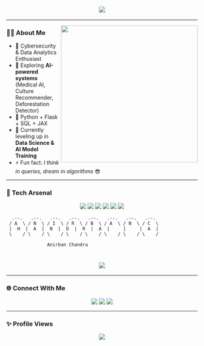 <h1 align="center">
  <img src="https://readme-typing-svg.herokuapp.com?font=Orbitron&size=30&color=00F7FF&center=true&vCenter=true&width=600&lines=Hey+👋,+I'm+Anirban+Chandra!;Cybersecurity+%26+AI+Explorer+💻;Data+Analytics+%7C+Flask+%7C+Python+⚡;Always+Learning+New+Things+🚀" />
</h1>

---

<img align="right" src="https://media.giphy.com/media/qgQUggAC3Pfv687qPC/giphy.gif" width="360"/>

### 👨‍💻 About Me  
- 🔐 Cybersecurity & Data Analytics Enthusiast  
- 🤖 Exploring **AI-powered systems** (Medical AI, Culture Recommender, Deforestation Detector)  
- 🐍 Python + Flask + SQL + JAX  
- 🌱 Currently leveling up in **Data Science & AI Model Training**  
- ⚡ Fun fact: *I think in queries, dream in algorithms* 😎  

---

### 🚀 Tech Arsenal  
<p align="center">
  <img src="https://img.shields.io/badge/Python-00F7FF?style=for-the-badge&logo=python&logoColor=black" />
  <img src="https://img.shields.io/badge/Flask-FF00FF?style=for-the-badge&logo=flask&logoColor=white" />
  <img src="https://img.shields.io/badge/MySQL-39FF14?style=for-the-badge&logo=mysql&logoColor=black" />
  <img src="https://img.shields.io/badge/Pandas-FF3131?style=for-the-badge&logo=pandas&logoColor=white" />
  <img src="https://img.shields.io/badge/Numpy-8A2BE2?style=for-the-badge&logo=numpy&logoColor=white" />
  <img src="https://img.shields.io/badge/GitHub-00F7FF?style=for-the-badge&logo=github&logoColor=black" />
</p>

      .--.   .--.   .--.   .--.   .--.   .--.   .--.   .--.  
     / A  \ / N  \ / I  \ / R  \ / B  \ / A  \ / N  \ / C  \ 
     |  H  |  A  |  N  |  D  |  R  |  A  |     |     |  A  | 
     \    / \    / \    / \    / \    / \    / \    / \    /  

                   Anirban Chandra


<!-- 🔥 Typing SVG (optional, animated subtitle) -->
<h1 align="center">
  <img src="https://readme-typing-svg.herokuapp.com?font=Orbitron&size=24&color=00F7FF&center=true&vCenter=true&width=500&lines=Cybersecurity+%7C+AI+%7C+Data+Science;Building+Cool+AI+Projects+🚀;Always+Learning+New+Things+⚡" />
</h1>

---

### 🌐 Connect With Me  
<p align="center">
  <a href="https://www.linkedin.com/in/anirban-chandra-842a3a335/"><img src="https://img.shields.io/badge/LinkedIn-00F7FF?style=for-the-badge&logo=linkedin&logoColor=black"/></a>
  <a href="https://x.com/Anirban_1800d"><img src="https://img.shields.io/badge/Twitter-FF00FF?style=for-the-badge&logo=twitter&logoColor=white"/></a>
  <a href="mailto:chandraanirban100@gmail.com"><img src="https://img.shields.io/badge/Email-39FF14?style=for-the-badge&logo=gmail&logoColor=black"/></a>
</p>

---

### ✨ Profile Views  
<p align="center">
  <img src="https://komarev.com/ghpvc/?username=YOUR_USERNAME&style=for-the-badge&color=00F7FF" />
</p>
